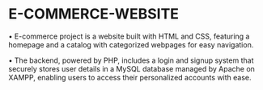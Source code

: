# E-COMMERCE-WEBSITE

•	E-commerce project is a website built with HTML and CSS, featuring a homepage and a catalog with categorized webpages for easy navigation. 

•	The backend, powered by PHP, includes a login and signup system that securely stores user details in a MySQL database managed by Apache on XAMPP, enabling users to access their personalized accounts with ease.
